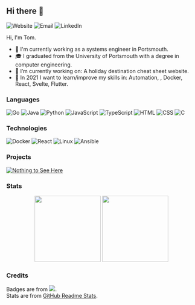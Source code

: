 ## Hi there 👋
![Website](https://img.shields.io/badge/-🌍%20Website-eee?style=flat-square)<!-- Website -->
![Email](https://img.shields.io/badge/-📪%20Email-eee?style=flat-square)<!-- Email -->
![LinkedIn](https://img.shields.io/badge/-LinkedIn-eee?style=flat-square&logoColor=blue&logo=LinkedIn)<!-- LinkedIn -->

Hi, I'm Tom. 
 - 🏢 I'm currently working as a systems engineer in Portsmouth. 
 - 🎓 I graduated from the University of Portsmouth with a degree in computer engineering.
 - 🔭 I’m currently working on: A holiday destination cheat sheet website.
 - 🌱 In 2021 I want to learn/improve my skills in: Automation, , Docker, React, Svelte, Flutter.



### Languages
![Go](https://img.shields.io/badge/-Go-eee?style=flat-square&logo=go)<!-- Go -->
![Java](https://img.shields.io/badge/-Java-eee?style=flat-square&logoColor=e67300&logo=java)<!-- Java -->
![Python](https://img.shields.io/badge/-Python-eee?style=flat-square&logo=python)<!-- Python -->
![JavaScript](https://img.shields.io/badge/-JavaScript-eee?style=flat-square&logoColor=e6a800&logo=JavaScript)<!-- JavaScript -->
![TypeScript](https://img.shields.io/badge/-TypeScript-eee?style=flat-square&logo=TypeScript)<!-- TypeScript -->
![HTML](https://img.shields.io/badge/-HTML-eee?style=flat-square&logo=html5)<!-- HTML -->
![CSS](https://img.shields.io/badge/-CSS-eee?style=flat-square&logoColor=blue&logo=CSS3)<!-- CSS -->
![C](https://img.shields.io/badge/-C-eee?style=flat-square&logoColor=777&logo=C)<!-- C -->
### Technologies
![Docker](https://img.shields.io/badge/-Docker-eee?style=flat-square&logo=Docker)<!-- Docker -->
![React](https://img.shields.io/badge/-React-eee?style=flat-square&logo=React)<!-- React -->
![Linux](https://img.shields.io/badge/-Linux-eee?style=flat-square&logoColor=000&logo=Linux)<!-- Linux -->
![Ansible](https://img.shields.io/badge/-Ansible-eee?style=flat-square&logoColor=000&logo=Ansible)<!-- Ansible -->
### Projects
[![Nothing to See Here](https://img.shields.io/badge/-👀%20Nothing%20to%20See%20Here-eee?style=flat-square)](https://youtu.be/aKnX5wci404?t=34)
### Stats
<p align="center">
  <img height="175rem" src="https://github-readme-stats.vercel.app/api?username=TomLawson&bg_color=30,e96443,904e95&title_color=fff&text_color=fff" />
  <img height="175rem" src="https://github-readme-stats.vercel.app/api/top-langs/?username=anuraghazra&layout=compact&bg_color=30,e96443,904e95&title_color=fff&text_color=fff" />
</p>


### Credits
Badges are from [![](https://img.shields.io/badge/-%F0%9F%8C%9Fshields.io-eee?style=flat-square)](https://shields.io/).  
Stats are from [GitHub Readme Stats](https://github.com/anuraghazra/github-readme-stats).

<!--
**TomLawson/TomLawson** is a ✨ _special_ ✨ repository because its `README.md` (this file) appears on your GitHub profile.

Here are some ideas to get you started:

- 🔭 I’m currently working on ...
- 🌱 I’m currently learning ...
- 👯 I’m looking to collaborate on ...
- 🤔 I’m looking for help with ...
- 💬 Ask me about ...
- 📫 How to reach me: ...
- 😄 Pronouns: ...
- ⚡ Fun fact: ...
-->
